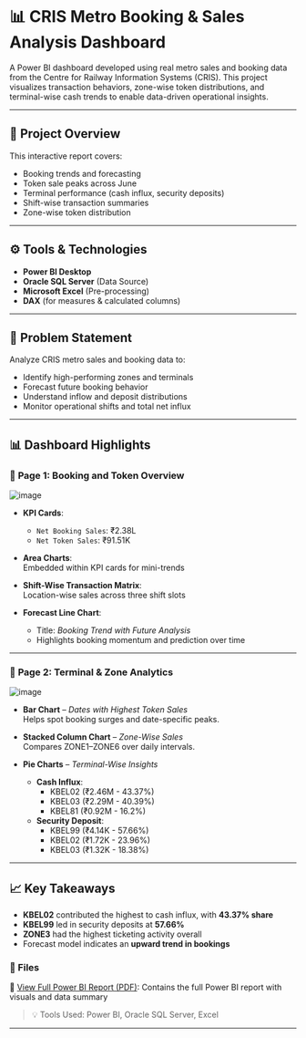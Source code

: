 # 📊 CRIS Metro Booking & Sales Analysis Dashboard

A Power BI dashboard developed using real metro sales and booking data from the Centre for Railway Information Systems (CRIS). This project visualizes transaction behaviors, zone-wise token distributions, and terminal-wise cash trends to enable data-driven operational insights.

---

## 📁 Project Overview

This interactive report covers:
- Booking trends and forecasting
- Token sale peaks across June
- Terminal performance (cash influx, security deposits)
- Shift-wise transaction summaries
- Zone-wise token distribution

---

## ⚙️ Tools & Technologies
- **Power BI Desktop**
- **Oracle SQL Server** (Data Source)
- **Microsoft Excel** (Pre-processing)
- **DAX** (for measures & calculated columns)

---

## 🧠 Problem Statement

Analyze CRIS metro sales and booking data to:
- Identify high-performing zones and terminals
- Forecast future booking behavior
- Understand inflow and deposit distributions
- Monitor operational shifts and total net influx

---

## 📊 Dashboard Highlights

### 📄 **Page 1: Booking and Token Overview**

![image](https://github.com/user-attachments/assets/ba88605f-0426-4b7c-95f3-f67b48696e07)

- **KPI Cards**:  
  - `Net Booking Sales`: ₹2.38L  
  - `Net Token Sales`: ₹91.51K  

- **Area Charts**:  
  Embedded within KPI cards for mini-trends

- **Shift-Wise Transaction Matrix**:  
  Location-wise sales across three shift slots

- **Forecast Line Chart**:  
  - Title: *Booking Trend with Future Analysis*  
  - Highlights booking momentum and prediction over time

---

### 📄 **Page 2: Terminal & Zone Analytics**

![image](https://github.com/user-attachments/assets/d6118b10-c78e-4100-a32d-70e1d593b8fb)

- **Bar Chart** – *Dates with Highest Token Sales*  
  Helps spot booking surges and date-specific peaks.

- **Stacked Column Chart** – *Zone-Wise Sales*  
  Compares ZONE1–ZONE6 over daily intervals.

- **Pie Charts** – *Terminal-Wise Insights*  
  - **Cash Influx**:  
    - KBEL02 (₹2.46M - 43.37%)  
    - KBEL03 (₹2.29M - 40.39%)  
    - KBEL81 (₹0.92M - 16.2%)  
  - **Security Deposit**:  
    - KBEL99 (₹4.14K - 57.66%)  
    - KBEL02 (₹1.72K - 23.96%)  
    - KBEL03 (₹1.32K - 18.38%)

---

## 📈 Key Takeaways
- **KBEL02** contributed the highest to cash influx, with **43.37% share**
- **KBEL99** led in security deposits at **57.66%**
- **ZONE3** had the highest ticketing activity overall
- Forecast model indicates an **upward trend in bookings**

### 📁 Files

📄 [View Full Power BI Report (PDF)](CRIS%20report.pdf): Contains the full Power BI report with visuals and data summary

> 💡 Tools Used: Power BI, Oracle SQL Server, Excel


---
